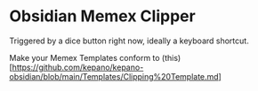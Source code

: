 # Obsidian Memex Clipper

Triggered by a dice button right now, ideally a keyboard shortcut.

Make your Memex Templates conform to (this)[https://github.com/kepano/kepano-obsidian/blob/main/Templates/Clipping%20Template.md]

